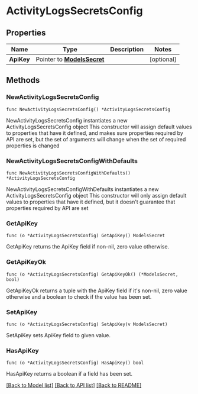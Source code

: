 # ActivityLogsSecretsConfig

## Properties

Name | Type | Description | Notes
------------ | ------------- | ------------- | -------------
**ApiKey** | Pointer to [**ModelsSecret**](ModelsSecret.md) |  | [optional] 

## Methods

### NewActivityLogsSecretsConfig

`func NewActivityLogsSecretsConfig() *ActivityLogsSecretsConfig`

NewActivityLogsSecretsConfig instantiates a new ActivityLogsSecretsConfig object
This constructor will assign default values to properties that have it defined,
and makes sure properties required by API are set, but the set of arguments
will change when the set of required properties is changed

### NewActivityLogsSecretsConfigWithDefaults

`func NewActivityLogsSecretsConfigWithDefaults() *ActivityLogsSecretsConfig`

NewActivityLogsSecretsConfigWithDefaults instantiates a new ActivityLogsSecretsConfig object
This constructor will only assign default values to properties that have it defined,
but it doesn't guarantee that properties required by API are set

### GetApiKey

`func (o *ActivityLogsSecretsConfig) GetApiKey() ModelsSecret`

GetApiKey returns the ApiKey field if non-nil, zero value otherwise.

### GetApiKeyOk

`func (o *ActivityLogsSecretsConfig) GetApiKeyOk() (*ModelsSecret, bool)`

GetApiKeyOk returns a tuple with the ApiKey field if it's non-nil, zero value otherwise
and a boolean to check if the value has been set.

### SetApiKey

`func (o *ActivityLogsSecretsConfig) SetApiKey(v ModelsSecret)`

SetApiKey sets ApiKey field to given value.

### HasApiKey

`func (o *ActivityLogsSecretsConfig) HasApiKey() bool`

HasApiKey returns a boolean if a field has been set.


[[Back to Model list]](../README.md#documentation-for-models) [[Back to API list]](../README.md#documentation-for-api-endpoints) [[Back to README]](../README.md)



